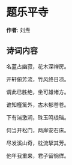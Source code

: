 # 题乐平寺

**作者**: 刘焘

## 诗词内容

名蓝占幽寂，花木深禅房。

开轩俯芳流，竹风终日凉。

谓此已胜绝，坐可雄诸方。

谁知槿篱外，古木郁苍苍。

下有湍激涧，珠玉鸣琅珰。

何当开松门，两岸安石床。

尽发溪山奇，枕流挈其芳。

他年我重来，君子留徜徉。

